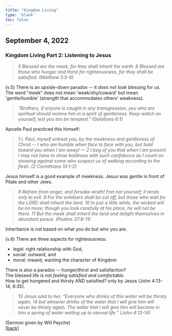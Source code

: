 ```yaml
---
title: "Kingdom Living"
type: 'blank'
toc: false
---
```


## September 4, 2022
### Kingdom Living Part 2: Listening to Jesus

>_5 Blessed are the meek, for they shall inherit the earth. 6 Blessed are those who hunger and thirst for righteousness, for they shall be satisfied. (Matthew 5:5-6)_

(v.5) There is an upside-down paradox -- it _does not look_ blessing for us.\
The word "meek" does not mean 'weak/shy/coward' but mean 'gentle/humble' (strength that accommodates others' weakness).

> _"Brothers, if anyone is caught in any transgression, you who are spiritual should restore him in a spirit of gentleness. Keep watch on yourself, lest you too be tempted." (Galatians 6:1)_

Apostle Paul practiced this himself:

> _1 I, Paul, myself entreat you, by the meekness and gentleness of Christ -- I who am humble when face to face with you, but bold toward you when I am away! — 2 I beg of you that when I am present I may not have to show boldness with such confidence as I count on showing against some who suspect us of walking according to the flesh. (2 Corinthians 10:1-2)_

Jesus himself is a good example of meekness. Jesus was gentle in front of Pilate and other Jews.

> _8 Refrain from anger, and forsake wrath! Fret not yourself; it tends only to evil. 9 For the evildoers shall be cut off, but those who wait for the LORD shall inherit the land. 10 In just a little while, the wicked will be no more; though you look carefully at his place, he will not be there. 11 But the meek shall inherit the land and delight themselves in abundant peace. (Psalms 37:8-11)_

Inheritance is not based on what you do but who you are.

(v.6) There are three aspects for righteousness:
* legal: right relationship with God,
* social: outward, and
* moral: inward, wanting the character of Kingdom

There is also a paradox -- hunger/thirst and satisfaction?\
The blessed life is _not feeling satisfied and comfortable._\
How to get hungered and thirsty AND satisfied? only by Jesus (John 4:13-14, 6:35).

> _13 Jesus said to her, “Everyone who drinks of this water will be thirsty again, 14 but whoever drinks of the water that I will give him will never be thirsty again. The water that I will give him will become in him a spring of water welling up to eternal life.”  (John 4:13-14)_

(Sermon given by Will Peyche)\
[[back]](../../personal)
